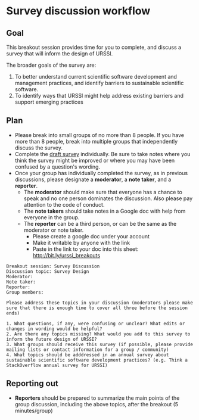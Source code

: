 # Survey discussion workflow 

## Goal
This breakout session provides time for you to complete, and discuss a survey that will inform the design of URSSI. 

The broader goals of the survey are: 		
1. To better understand current scientific software development and management practices, and identify barriers to sustainable scientific software. 
2. To identify ways that URSSI might help address existing barriers and support emerging practices 

## Plan
- Please break into small groups of no more than 8 people. If you have more than 8 people, break into multiple groups that independently discuss the survey. 
- Complete the [draft survey](http://bit.ly/URSSI-Workshop-Survey) individually. Be sure to take notes where you think the survey might be improved or where you may have been confused by a question's wording. 
- Once your group has individually completed the survey, as in previous discussions, please designate a **moderator**, a **note taker**, and a **reporter**.
	- The **moderator** should make sure that everyone has a chance to speak and no one person dominates the discussion. Also please pay attention to the code of conduct.
	-  The **note takers** should take notes in a Google doc with help from everyone in the group.
	-  The **reporter** can be a third person, or can be the same as the moderator or note taker. 
		-  Please create a google doc under your account
		-  Make it writable by anyone with the link
		-  Paste in the link to your doc into this sheet: http://bit.ly/urssi_breakouts   
```
Breakout session: Survey Discussion
Discussion topic: Survey Design 
Moderator:
Note taker:
Reporter:
Group members:

Please address these topics in your discussion (moderators please make sure that there is enough time to cover all three before the session ends)

1. What questions, if any, were confusing or unclear? What edits or changes in wording would be helpful?
2. Are there any topics missing? What would you add to this survey to inform the future design of URSSI?
3. What groups should receive this survey (if possible, please provide mailing lists or contact information for a group / community) 
4. What topics should be adddressed in an annual survey about sustainable scientific software development practices? (e.g. Think a StackOverflow annual survey for URSSI) 

```

## Reporting out

- **Reporters** should be prepared to summarize the main points of the group discussion, including the above topics, after the breakout (5 minutes/group)
